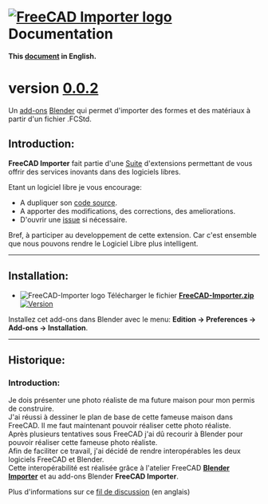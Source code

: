 <!--
╔════════════════════════════════════════════════════════════════════════════════════╗
║                                                                                    ║
║   Copyright (c) 2020 https://prrvchr.github.io                                     ║
║                                                                                    ║
║   Permission is hereby granted, free of charge, to any person obtaining            ║
║   a copy of this software and associated documentation files (the "Software"),     ║
║   to deal in the Software without restriction, including without limitation        ║
║   the rights to use, copy, modify, merge, publish, distribute, sublicense,         ║
║   and/or sell copies of the Software, and to permit persons to whom the Software   ║
║   is furnished to do so, subject to the following conditions:                      ║
║                                                                                    ║
║   The above copyright notice and this permission notice shall be included in       ║
║   all copies or substantial portions of the Software.                              ║
║                                                                                    ║
║   THE SOFTWARE IS PROVIDED "AS IS", WITHOUT WARRANTY OF ANY KIND,                  ║
║   EXPRESS OR IMPLIED, INCLUDING BUT NOT LIMITED TO THE WARRANTIES                  ║
║   OF MERCHANTABILITY, FITNESS FOR A PARTICULAR PURPOSE AND NONINFRINGEMENT.        ║
║   IN NO EVENT SHALL THE AUTHORS OR COPYRIGHT HOLDERS BE LIABLE FOR ANY             ║
║   CLAIM, DAMAGES OR OTHER LIABILITY, WHETHER IN AN ACTION OF CONTRACT,             ║
║   TORT OR OTHERWISE, ARISING FROM, OUT OF OR IN CONNECTION WITH THE SOFTWARE       ║
║   OR THE USE OR OTHER DEALINGS IN THE SOFTWARE.                                    ║
║                                                                                    ║
╚════════════════════════════════════════════════════════════════════════════════════╝
-->
# [![FreeCAD Importer logo][1]][2] Documentation

**This [document][3] in English.**

# version [0.0.2][4]

Un [add-ons][5] [Blender][6] qui permet d'importer des formes et des matériaux à partir d'un fichier .FCStd.

## Introduction:

**FreeCAD Importer** fait partie d'une [Suite][7] d'extensions permettant de vous offrir des services inovants dans des logiciels libres.  

Etant un logiciel libre je vous encourage:
- A dupliquer son [code source][8].
- A apporter des modifications, des corrections, des ameliorations.
- D'ouvrir une [issue][9] si nécessaire.

Bref, à participer au developpement de cette extension.
Car c'est ensemble que nous pouvons rendre le Logiciel Libre plus intelligent.

___

## Installation:

- ![FreeCAD-Importer logo][10] Télécharger le fichier **[FreeCAD-Importer.zip][11]** [![Version][12]][11]

Installez cet add-ons dans Blender avec le menu: **Edition -> Preferences -> Add-ons -> Installation**.

___

## Historique:

### Introduction:

Je dois présenter une photo réaliste de ma future maison pour mon permis de construire.  
J'ai réussi à dessiner le plan de base de cette fameuse maison dans FreeCAD. Il me faut maintenant pouvoir réaliser cette photo réaliste.  
Après plusieurs tentatives sous FreeCAD j'ai dû recourir à Blender pour pouvoir réaliser cette fameuse photo réaliste.  
Afin de faciliter ce travail, j'ai décidé de rendre interopérables les deux logiciels FreeCAD et Blender.  
Cette interopérabilité est réalisée grâce à l'atelier FreeCAD **[Blender Importer][13]** et au add-ons Blender **FreeCAD Importer**.

Plus d'informations sur ce [fil de discussion][14] (en anglais)

[1]: <https://prrvchr.github.io/FreeCAD-Importer/img/freecad-importer.svg#collapse>
[2]: <https://prrvchr.github.io/FreeCAD-Importer/README_fr>
[3]: <https://prrvchr.github.io/FreeCAD-Importer/>
[4]: <https://prrvchr.github.io/FreeCAD-Importer/README_fr#historique>
[5]: <https://docs.blender.org/manual/fr/dev/editors/preferences/addons.html>
[6]: <https://www.blender.org>
[7]: <https://prrvchr.github.io/README_fr>
[8]: <https://github.com/prrvchr/FreeCAD-Importer>
[9]: <https://github.com/prrvchr/FreeCAD-Importer/issues/new>
[10]: <https://prrvchr.github.io/FreeCAD-Importer/img/freecad.svg#middle>
[11]: <https://github.com/prrvchr/FreeCAD-Importer/releases/latest/download/FreeCAD-Importer.zip>
[12]: <https://img.shields.io/github/downloads/prrvchr/FreeCAD-Importer/latest/total?label=v0.0.2#right>
[13]: <https://prrvchr.github.io/Blender-Importer/>
[14]: <https://forum.freecad.org/viewtopic.php?t=83135>
